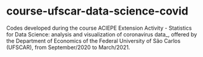 # course-ufscar-data-science-covid
Codes developed during the course ACIEPE Extension Activity - Statistics for Data Science: analysis and visualization of coronavirus data_, offered by the Department of Economics of the Federal University of São Carlos (UFSCAR), from September/2020 to March/2021.
